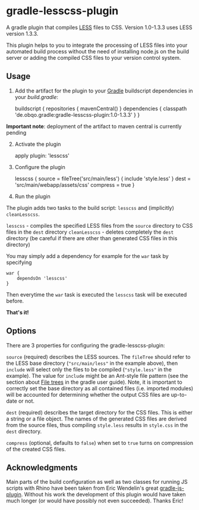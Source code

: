 gradle-lesscss-plugin
=====================

A gradle plugin that compiles [LESS](http://lesscss.org) files to CSS. Version 1.0-1.3.3 uses LESS version 1.3.3.

This plugin helps to you to integrate the processing of LESS files into your automated build process without the need of installing node.js
on the build server or adding the compiled CSS files to your version control system.



Usage
-----

1. Add the artifact for the plugin to your [Gradle](http://gradle.org) buildscript dependencies in your *build.gradle*:

    buildscript {
        repositories {
            mavenCentral()
        }
        dependencies {
            classpath 'de.obqo.gradle:gradle-lesscss-plugin:1.0-1.3.3'
        }
    }

**Important note**: deployment of the artifact to maven central is currently pending

2. Activate the plugin

    apply plugin: 'lesscss'

3. Configure the plugin

    lesscss {
        source = fileTree('src/main/less') {
            include 'style.less'
        }
        dest = 'src/main/webapp/assets/css'
        compress = true
    }

4. Run the plugin

The plugin adds two tasks to the build script: `lesscss` and (implicitly) `cleanLesscss`.

`lesscss` - compiles the specified LESS files from the `source` directory to CSS files in the `dest` directory
`cleanLesscss` - deletes completely the `dest` directory (be careful if there are other than generated CSS files in this directory)

You may simply add a dependency for example for the `war` task by specifying

    war {
        dependsOn 'lesscss'
    }

Then everytime the `war` task is executed the `lesscss` task will be executed before.


**That's it!**

Options
-------

There are 3 properties for configuring the gradle-lesscss-plugin:

`source` (required)
describes the LESS sources. The `fileTree` should refer to the LESS base directory (`"src/main/less"` in the example above), then `include` will select
only the files to be compiled (`"style.less"` in the example). The value for `include` might be an Ant-style file pattern (see the section about
[File trees](http://www.gradle.org/docs/current/userguide/working_with_files.html#sec:file_trees) in the gradle user guide).
Note, it is important to correctly set the base directory as all contained files (i.e. imported modules) will be accounted for determining whether the
output CSS files are up-to-date or not.

`dest` (required)
describes the target directory for the CSS files. This is either a string or a file object. The names of the generated CSS files are derived from the
source files, thus compiling `style.less` results in `style.css` in the `dest` directory.

`compress` (optional, defaults to `false`)
when set to `true` turns on compression of the created CSS files.

Acknowledgments
---------------

Main parts of the build configuration as well as two classes for running JS scripts with Rhino have been taken from Eric Wendelin's great
[gradle-js-plugin](https://github.com/eriwen/gradle-js-plugin). Without his work the development of this plugin would have taken much longer (or would
have possibly not even succeeded). Thanks Eric!

